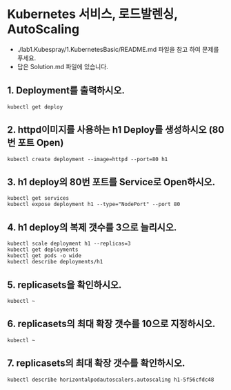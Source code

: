 # Kubernetes 서비스, 로드발렌싱, AutoScaling
* ./lab1.Kubespray/1.KubernetesBasic/README.md 파일을 참고 하여 문제를 푸세요.
*  답은 Solution.md 파일에 있습니다.

## 1. Deployment를 출력하시오.
```
kubectl get deploy
```
## 2. httpd이미지를 사용하는 h1 Deploy를 생성하시오 (80번 포트 Open)
```
kubectl create deployment --image=httpd --port=80 h1
```

## 3. h1 deploy의 80번 포트를 Service로 Open하시오.
```
kubectl get services
kubectl expose deployment h1 --type="NodePort" --port 80
```

## 4. h1 deploy의 복제 갯수를 3으로 늘리시오.
```
kubectl scale deployment h1 --replicas=3
kubectl get deployments
kubectl get pods -o wide
kubectl describe deployments/h1
```

## 5. replicasets을 확인하시오.
```
kubectl ~
```

## 6. replicasets의 최대 확장 갯수를 10으로 지정하시오.
```
kubectl ~
```


## 7. replicasets의 최대 확장 갯수를 확인하시오.
```
kubectl describe horizontalpodautoscalers.autoscaling h1-5f56cfdc48
```
